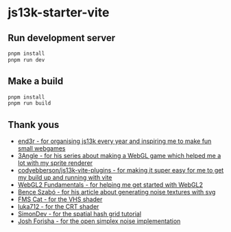 # js13k-starter-vite

## Run development server

```sh
pnpm install
pnpm run dev
```

## Make a build

```sh
pnpm install
pnpm run build
```

## Thank yous

* [end3r - for organising js13k every year and inspiring me to make fun small webgames](https://js13kgames.com/)
* [3Angle - for his series about making a WebGL game which helped me a lot with my sprite renderer](https://www.youtube.com/@3Angle_)
* [codyebberson/js13k-vite-plugins - for making it super easy for me to get my build up and running with vite](https://github.com/codyebberson/js13k-vite-plugins)
* [WebGL2 Fundamentals - for helping me get started with WebGL2](https://webgl2fundamentals.org/)
* [Bence Szabó - for his article about generating noise textures with svg](https://css-tricks.com/creating-patterns-with-svg-filters/)
* [FMS Cat - for the VHS shader](https://www.shadertoy.com/view/XtBXDt)
* [luka712 - for the CRT shader](https://luka712.github.io/2018/07/21/CRT-effect-Shadertoy-Unity/)
* [SimonDev - for the spatial hash grid tutorial](https://www.youtube.com/watch?v=oewDaISQpw0&pp=ygURc3BhdGlhbCBoYXNoIGdyaWQ%3D)
* [Josh Forisha - for the open simplex noise implementation](https://github.com/joshforisha/open-simplex-noise-js)
